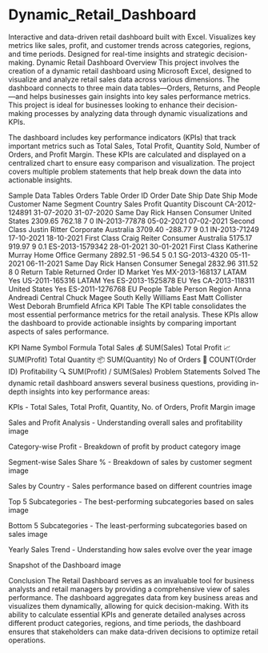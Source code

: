 # Dynamic_Retail_Dashboard
Interactive and data-driven retail dashboard built with Excel. Visualizes key metrics like sales, profit, and customer trends across categories, regions, and time periods. Designed for real-time insights and strategic decision-making.
Dynamic Retail Dashboard
Overview
This project involves the creation of a dynamic retail dashboard using Microsoft Excel, designed to visualize and analyze retail sales data across various dimensions. The dashboard connects to three main data tables—Orders, Returns, and People—and helps businesses gain insights into key sales performance metrics. This project is ideal for businesses looking to enhance their decision-making processes by analyzing data through dynamic visualizations and KPIs.

The dashboard includes key performance indicators (KPIs) that track important metrics such as Total Sales, Total Profit, Quantity Sold, Number of Orders, and Profit Margin. These KPIs are calculated and displayed on a centralized chart to ensure easy comparison and visualization. The project covers multiple problem statements that help break down the data into actionable insights.

Sample Data Tables
Orders Table
Order ID	Order Date	Ship Date	Ship Mode	Customer Name	Segment	Country	Sales	Profit	Quantity	Discount
CA-2012-124891	31-07-2020	31-07-2020	Same Day	Rick Hansen	Consumer	United States	2309.65	762.18	7	0
IN-2013-77878	05-02-2021	07-02-2021	Second Class	Justin Ritter	Corporate	Australia	3709.40	-288.77	9	0.1
IN-2013-71249	17-10-2021	18-10-2021	First Class	Craig Reiter	Consumer	Australia	5175.17	919.97	9	0.1
ES-2013-1579342	28-01-2021	30-01-2021	First Class	Katherine Murray	Home Office	Germany	2892.51	-96.54	5	0.1
SG-2013-4320	05-11-2021	06-11-2021	Same Day	Rick Hansen	Consumer	Senegal	2832.96	311.52	8	0
Return Table
Returned	Order ID	Market
Yes	MX-2013-168137	LATAM
Yes	US-2011-165316	LATAM
Yes	ES-2013-1525878	EU
Yes	CA-2013-118311	United States
Yes	ES-2011-1276768	EU
People Table
Person	Region
Anna Andreadi	Central
Chuck Magee	South
Kelly Williams	East
Matt Collister	West
Deborah Brumfield	Africa
KPI Table
The KPI table consolidates the most essential performance metrics for the retail analysis. These KPIs allow the dashboard to provide actionable insights by comparing important aspects of sales performance.

KPI Name	Symbol	Formula
Total Sales	💰	SUM(Sales)
Total Profit	📈	SUM(Profit)
Total Quantity	📦	SUM(Quantity)
No of Orders	🛒	COUNT(Order ID)
Profitability	🔍	SUM(Profit) / SUM(Sales)
Problem Statements Solved
The dynamic retail dashboard answers several business questions, providing in-depth insights into key performance areas:

KPIs - Total Sales, Total Profit, Quantity, No. of Orders, Profit Margin
image

Sales and Profit Analysis - Understanding overall sales and profitability
image

Category-wise Profit - Breakdown of profit by product category
image

Segment-wise Sales Share % - Breakdown of sales by customer segment
image

Sales by Country - Sales performance based on different countries
image

Top 5 Subcategories - The best-performing subcategories based on sales
image

Bottom 5 Subcategories - The least-performing subcategories based on sales
image

Yearly Sales Trend - Understanding how sales evolve over the year
image

Snapshot of the Dashboard
image

Conclusion
The Retail Dashboard serves as an invaluable tool for business analysts and retail managers by providing a comprehensive view of sales performance. The dashboard aggregates data from key business areas and visualizes them dynamically, allowing for quick decision-making. With its ability to calculate essential KPIs and generate detailed analyses across different product categories, regions, and time periods, the dashboard ensures that stakeholders can make data-driven decisions to optimize retail operations.
